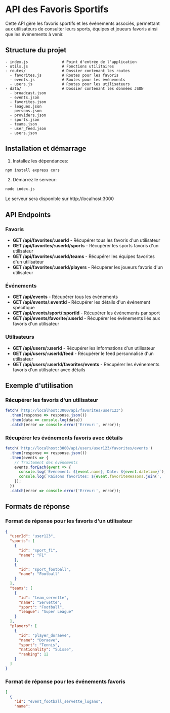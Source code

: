 # API des Favoris Sportifs

Cette API gère les favoris sportifs et les événements associés, permettant aux utilisateurs de consulter leurs sports, équipes et joueurs favoris ainsi que les événements à venir.

## Structure du projet

```
- index.js               # Point d'entrée de l'application
- utils.js               # Fonctions utilitaires
- routes/                # Dossier contenant les routes
  - favorites.js         # Routes pour les favoris
  - events.js            # Routes pour les événements
  - users.js             # Routes pour les utilisateurs
- data/                  # Dossier contenant les données JSON
  - broadcast.json
  - events.json
  - favorites.json
  - leagues.json
  - persons.json
  - providers.json
  - sports.json
  - teams.json
  - user_feed.json
  - users.json
```

## Installation et démarrage

1. Installez les dépendances:
```bash
npm install express cors
```

2. Démarrez le serveur:
```bash
node index.js
```

Le serveur sera disponible sur http://localhost:3000

## API Endpoints

### Favoris

- **GET /api/favorites/:userId** - Récupérer tous les favoris d'un utilisateur
- **GET /api/favorites/:userId/sports** - Récupérer les sports favoris d'un utilisateur
- **GET /api/favorites/:userId/teams** - Récupérer les équipes favorites d'un utilisateur
- **GET /api/favorites/:userId/players** - Récupérer les joueurs favoris d'un utilisateur

### Événements

- **GET /api/events** - Récupérer tous les événements
- **GET /api/events/:eventId** - Récupérer les détails d'un événement spécifique
- **GET /api/events/sport/:sportId** - Récupérer les événements par sport
- **GET /api/events/favorite/:userId** - Récupérer les événements liés aux favoris d'un utilisateur

### Utilisateurs

- **GET /api/users/:userId** - Récupérer les informations d'un utilisateur
- **GET /api/users/:userId/feed** - Récupérer le feed personnalisé d'un utilisateur
- **GET /api/users/:userId/favorites/events** - Récupérer les événements favoris d'un utilisateur avec détails

## Exemple d'utilisation

### Récupérer les favoris d'un utilisateur

```javascript
fetch('http://localhost:3000/api/favorites/user123')
  .then(response => response.json())
  .then(data => console.log(data))
  .catch(error => console.error('Erreur:', error));
```

### Récupérer les événements favoris avec détails

```javascript
fetch('http://localhost:3000/api/users/user123/favorites/events')
  .then(response => response.json())
  .then(events => {
    // Traitement des événements
    events.forEach(event => {
      console.log(`Événement: ${event.name}, Date: ${event.datetime}`);
      console.log(`Raisons favorites: ${event.favoriteReasons.join(', ')}`);
    });
  })
  .catch(error => console.error('Erreur:', error));
```

## Formats de réponse

### Format de réponse pour les favoris d'un utilisateur

```json
{
  "userId": "user123",
  "sports": [
    {
      "id": "sport_f1",
      "name": "F1"
    },
    {
      "id": "sport_football",
      "name": "Football"
    }
  ],
  "teams": [
    {
      "id": "team_servette",
      "name": "Servette",
      "sport": "Football",
      "league": "Super League"
    }
  ],
  "players": [
    {
      "id": "player_doraeve",
      "name": "Doraeve",
      "sport": "Tennis",
      "nationality": "Suisse",
      "ranking": 12
    }
  ]
}
```

### Format de réponse pour les événements favoris

```json
[
  {
    "id": "event_football_servette_lugano",
    "name":